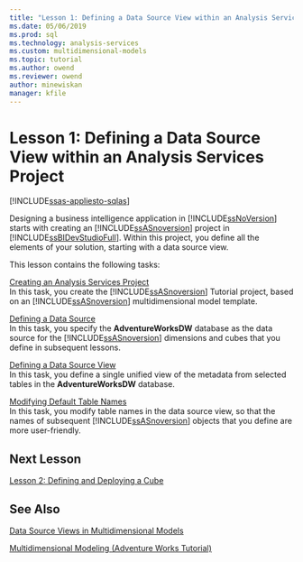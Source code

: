 ```yaml
---
title: "Lesson 1: Defining a Data Source View within an Analysis Services Project | Microsoft Docs"
ms.date: 05/06/2019
ms.prod: sql
ms.technology: analysis-services
ms.custom: multidimensional-models
ms.topic: tutorial
ms.author: owend
ms.reviewer: owend
author: minewiskan
manager: kfile
---
```

# Lesson 1: Defining a Data Source View within an Analysis Services Project
[!INCLUDE[ssas-appliesto-sqlas](../../includes/ssas-appliesto-sqlas.md)]

Designing a business intelligence application in [!INCLUDE[ssNoVersion](../../includes/ssnoversion-md.md)] starts with creating an [!INCLUDE[ssASnoversion](../../includes/ssasnoversion-md.md)] project in [!INCLUDE[ssBIDevStudioFull](../../includes/ssbidevstudiofull-md.md)]. Within this project, you define all the elements of your solution, starting with a data source view.  
  
This lesson contains the following tasks:  
  
[Creating an Analysis Services Project](lesson-1-1-creating-an-analysis-services-project.md)  
In this task, you create the [!INCLUDE[ssASnoversion](../../includes/ssasnoversion-md.md)] Tutorial project, based on an [!INCLUDE[ssASnoversion](../../includes/ssasnoversion-md.md)] multidimensional model template.  
  
[Defining a Data Source](lesson-1-2-defining-a-data-source.md)  
In this task, you specify the **AdventureWorksDW** database as the data source for the [!INCLUDE[ssASnoversion](../../includes/ssasnoversion-md.md)] dimensions and cubes that you define in subsequent lessons.  
  
[Defining a Data Source View](lesson-1-3-defining-a-data-source-view.md)  
In this task, you define a single unified view of the metadata from selected tables in the **AdventureWorksDW** database.  
  
[Modifying Default Table Names](lesson-1-4-modifying-default-table-names.md)  
In this task, you modify table names in the data source view, so that the names of subsequent [!INCLUDE[ssASnoversion](../../includes/ssasnoversion-md.md)] objects that you define are more user-friendly.  
  
  
## Next Lesson  
[Lesson 2: Defining and Deploying a Cube](lesson-2-defining-and-deploying-a-cube.md)  
  
## See Also  
[Data Source Views in Multidimensional Models](../multidimensional-models/data-source-views-in-multidimensional-models.md)   

[Multidimensional Modeling &#40;Adventure Works Tutorial&#41;](multidimensional-modeling-adventure-works-tutorial.md)   
  

